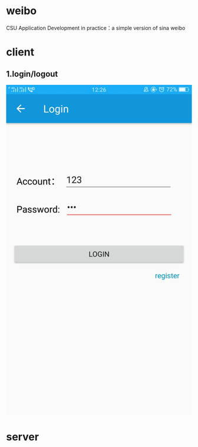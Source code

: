 # weibo
CSU Application Development in practice：a simple version of sina weibo
# client
## 1.login/logout
![login](https://github.com/Ti-tanium/weibo/blob/master/image/login1.jpg)
# server
